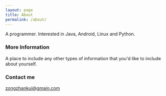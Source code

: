 ```yaml
---
layout: page
title: About
permalink: /about/
---
```


A programmer.
Interested in Java, Android, Linux and Python.

### More Information

A place to include any other types of information that you'd like to include about yourself. 

### Contact me

[zongzhankui@gmain.com](mailto:zongzhankui@gmain.com)